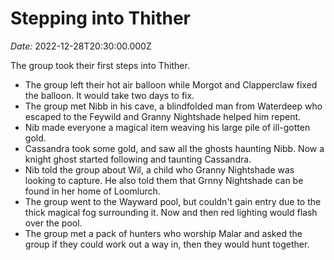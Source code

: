 # Stepping into Thither

*Date:* 2022-12-28T20:30:00.000Z

The group took their first steps into Thither.

* The group left their hot air balloon while Morgot and Clapperclaw fixed the balloon. It would take two days to fix.
* The group met Nibb in his cave, a blindfolded man from Waterdeep who escaped to the Feywild and Granny Nightshade helped him repent.
* Nib made everyone a magical item weaving his large pile of ill-gotten gold.
* Cassandra took some gold, and saw all the ghosts haunting Nibb. Now a knight ghost started following and taunting Cassandra.
* Nib told the group about Wil, a child who Granny Nightshade was looking to capture. He also told them that Grnny Nightshade can be found in her home of Loomlurch.
* The group went to the Wayward pool, but couldn't gain entry due to the thick magical fog surrounding it. Now and then red lighting would flash over the pool.
* The group met a pack of hunters who worship Malar and asked the group if they could work out a way in, then they would hunt together.